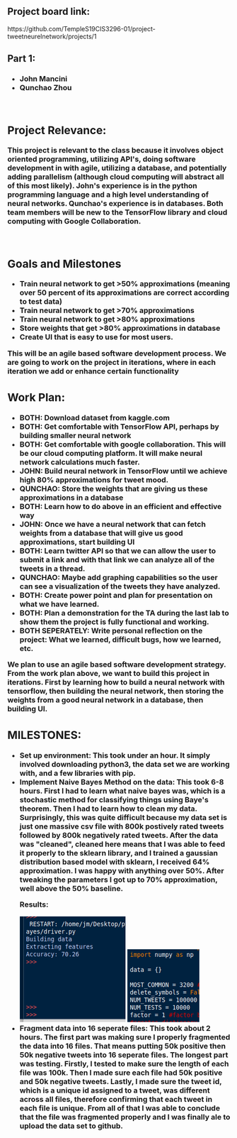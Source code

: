 <h2>Project board link:</h2>
https://github.com/TempleS19CIS3296-01/project-tweetneurelnetwork/projects/1

<h2>Part 1:</h2>
<h3><Team Members:</h3>
<ul>
  <li>John Mancini</li>
  <li>Qunchao Zhou</li>
</ul>
<br>
<h2>Project Relevance:</h2>
<p>This project is relevant to the class because it involves object oriented programming, utilizing API's, doing software development in with agile, utilizing a database, and potentially adding parallelism (although cloud computing will abstract all of this most likely). John's experience is in the python programming language and a high level understanding of neural networks. Qunchao's experience is in databases. Both team members will be new to the TensorFlow library and cloud computing with Google Collaboration.</p><br>
  
<h2>Goals and Milestones</h2>
<ul>
  <li>Train neural network to get >50% approximations (meaning over 50 percent of its approximations are correct according to test data)</li>
  <li>Train neural network to get >70% approximations</li>
  <li>Train neural network to get >80% approximations</li>
  <li>Store weights that get >80% approximations in database</li>
  <li>Create UI that is easy to use for most users.</li>
</ul>
<p>This will be an agile based software development process. We are going to work on the project in iterations, where in each iteration we add or enhance certain functionality</p>  

<h2>Work Plan:</h2>
<ul>
  <li>BOTH: Download dataset from kaggle.com</li>
  <li>BOTH: Get comfortable with TensorFlow API, perhaps by building smaller neural network</li>
  <li>BOTH: Get comfortable with google collaboration. This will be our cloud computing platform. It will make neural network calculations much faster.</li>
  <li>JOHN: Build neural network in TensorFlow until we achieve high 80% approximations for tweet mood.</li>
  <li>QUNCHAO: Store the weights that are giving us these approximations in a database</li>
  <li>BOTH: Learn how to do above in an efficient and effective way</li>
  <li>JOHN: Once we have a neural network that can fetch weights from a database that will give us good approximations, start building UI</li>
  <li>BOTH: Learn twitter API so that we can allow the user to submit a link and with that link we can analyze all of the tweets in a thread.</li>
  <li>QUNCHAO: Maybe add graphing capabilities so the user can see a visualization of the tweets they have analyzed.</li>
  <li>BOTH: Create power point and plan for presentation on what we have learned.</li>
  <li>BOTH: Plan a demonstration for the TA during the last lab to show them the project is fully functional and working.</li>
  <li>BOTH SEPERATELY: Write personal reflection on the project: What we learned, difficult bugs, how we learned, etc.</li>
</ul>
<p>We plan to use an agile based software development strategy. From the work plan above, we want to build this project in iterations. First by learning how to build a neural network with tensorflow, then building the neural network, then storing the weights from a good neural network in a database, then building UI.</p>


<h2>MILESTONES:</h2>
<ul>
  <li>Set up environment: This took under an hour. It simply involved downloading python3, the data set we are working with, and a few libraries with pip.</li>
  <li>Implement Naive Bayes Method on the data: This took 6-8 hours. First I had to learn what naive bayes was, which is a stochastic method for classifying things using Baye's theorem. Then I had to learn how to clean my data. Surprisingly, this was quite difficult because my data set is just one massive csv file with 800k postively rated tweets followed by 800k negatively rated tweets. After the data was "cleaned", cleaned here means that I was able to feed it properly to the sklearn library, and I trained a gaussian distribution based model with sklearn, I received 64% approximation. I was happy with anything over 50%. After tweaking the parameters I got up to 70% approximation, well above the 50% baseline.
  <br>
    <p>Results:</p>
    <img src="70percent.png" class="inline">
    <img src="paramaters.png" class="inline"></li>

<li>Fragment data into 16 seperate files: This took about 2 hours. The first part was making sure I properly fragmented the data into 16 files. That means putting 50k positive then 50k negative tweets into 16 seperate files. The longest part was testing. Firstly, I tested to make sure the length of each file was 100k. Then I made sure each file had 50k positive and 50k negative tweets. Lastly, I made sure the tweet id, which is a unique id assigned to a tweet, was different across all files, therefore confirming that each tweet in each file is unique. From all of that I was able to conclude that the file was fragmented properly and I was finally ale to upload the data set to github.</li>

</ul>
